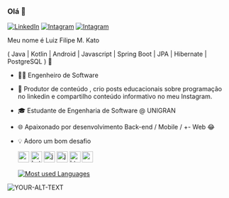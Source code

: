 ### Olá 👋

[![LinkedIn](https://img.shields.io/badge/-LinkedIn-purple?style=flat-square&logo=linkedin&logoColor=white&link)](https://www.linkedin.com/in/luizfilipemkato/)
[![Intagram](https://img.shields.io/badge/-Instagram-purple?style=flat-square&logo=instagram&logoColor=white&link)](https://www.instagram.com/luizfilipedev_/)
[![Intagram](https://img.shields.io/badge/-Gmail-purple?style=flat-square&logo=gmail&logoColor=white&link)](mailtoluizkato7@gmail.com)


Meu nome é Luiz Filipe M. Kato

( Java | Kotlin | Android | Javascript | Spring Boot | JPA | Hibernate | PostgreSQL ) 🚀

- 👩‍💻 Engenheiro de Software 
- 🎥 Produtor de conteúdo , crio posts educacionais sobre programação no linkedin e compartilho conteúdo informativo no meu Instagram.
- 🎓 Estudante de Engenharia de Software @ UNIGRAN
- 🌐 Apaixonado por desenvolvimento Back-end / Mobile / +- Web 😂
- 💡 Adoro um bom desafio

  <div align="left">
    <img src="https://cdn.jsdelivr.net/gh/devicons/devicon/icons/android/android-original.svg" height="25" alt="android logo" />
    <img src="https://cdn.jsdelivr.net/gh/devicons/devicon/icons/kotlin/kotlin-original.svg" height="25" alt="kotlin logo" />
    <img src="https://cdn.jsdelivr.net/gh/devicons/devicon/icons/java/java-original.svg" height="25" alt="java logo" />
    <img src="https://cdn.jsdelivr.net/gh/devicons/devicon/icons/javascript/javascript-original.svg" height="25" alt="javaScript logo" />
    <img src="https://cdn.jsdelivr.net/gh/devicons/devicon/icons/html5/html5-original.svg" height="25" alt="html logo" />
    <img src="https://cdn.jsdelivr.net/gh/devicons/devicon/icons/css/css3-original.svg" height="25" alt="css logo" />
  </div>

  [![Most used Languages](https://github-readme-stats.vercel.app/api/top-langs/?username=Luiz-Filipee&layout=compact)](https://github.com/anuraghazra/github-readme-stats)

<html>
<picture>
 <source media="(prefers-color-scheme: dark)" srcset="YOUR-DARKMODE-IMAGE">
 <source media="(prefers-color-scheme: light)" srcset="YOUR-LIGHTMODE-IMAGE">
 <img alt="YOUR-ALT-TEXT" src="YOUR-DEFAULT-IMAGE">
</picture>
</html>
